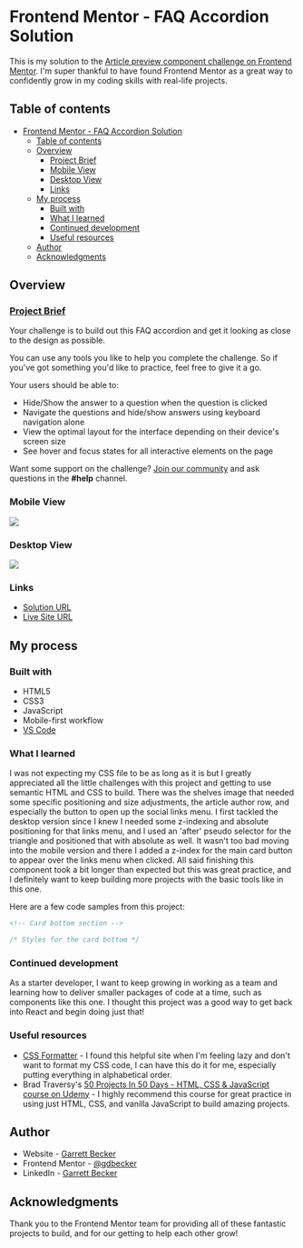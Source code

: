 # Frontend Mentor - FAQ Accordion Solution

This is my solution to the [Article preview component challenge on Frontend Mentor](https://www.frontendmentor.io/challenges/faq-accordion-wyfFdeBwBz). I'm super thankful to have found Frontend Mentor as a great way to confidently grow in my coding skills with real-life projects. 

## Table of contents

- [Frontend Mentor - FAQ Accordion Solution](#frontend-mentor---faq-accordion-solution)
	- [Table of contents](#table-of-contents)
	- [Overview](#overview)
		- [Project Brief](#project-brief)
		- [Mobile View](#mobile-view)
		- [Desktop View](#desktop-view)
		- [Links](#links)
	- [My process](#my-process)
		- [Built with](#built-with)
		- [What I learned](#what-i-learned)
		- [Continued development](#continued-development)
		- [Useful resources](#useful-resources)
	- [Author](#author)
	- [Acknowledgments](#acknowledgments)

## Overview

### [Project Brief](./project%20brief/)

Your challenge is to build out this FAQ accordion and get it looking as close to the design as possible.

You can use any tools you like to help you complete the challenge. So if you've got something you'd like to practice, feel free to give it a go.

Your users should be able to: 

- Hide/Show the answer to a question when the question is clicked
- Navigate the questions and hide/show answers using keyboard navigation alone
- View the optimal layout for the interface depending on their device's screen size
- See hover and focus states for all interactive elements on the page

Want some support on the challenge? [Join our community](https://www.frontendmentor.io/community) and ask questions in the **#help** channel.

### Mobile View

![](.)

### Desktop View

![](./art)

### Links

- [Solution URL]()
- [Live Site URL]()

## My process

### Built with

- HTML5
- CSS3
- JavaScript
- Mobile-first workflow
- [VS Code](https://code.visualstudio.com)

### What I learned

I was not expecting my CSS file to be as long as it is but I greatly appreciated all the little challenges with this project and getting to use semantic HTML and CSS to build. There was the shelves image that needed some specific positioning and size adjustments, the article author row, and especially the button to open up the social links menu. I first tackled the desktop version since I knew I needed some z-indexing and absolute positioning for that links menu, and I used an 'after' pseudo selector for the triangle and positioned that with absolute as well. It wasn't too bad moving into the mobile version and there I added a z-index for the main card button to appear over the links menu when clicked. All said finishing this component took a bit longer than expected but this was great practice, and I definitely want to keep building more projects with the basic tools like in this one. 

Here are a few code samples from this project:

```html
<!-- Card bottom section -->

```

```css
/* Styles for the card bottom */

```

### Continued development

As a starter developer, I want to keep growing in working as a team and learning how to deliver smaller packages of code at a time, such as components like this one. I thought this project was a good way to get back into React and begin doing just that!

### Useful resources

- [CSS Formatter](http://www.lonniebest.com/FormatCSS/) - I found this helpful site when I'm feeling lazy and don't want to format my CSS code, I can have this do it for me, especially putting everything in alphabetical order.
- Brad Traversy's [50 Projects In 50 Days - HTML, CSS & JavaScript course on Udemy](https://www.udemy.com/course/50-projects-50-days/) - I highly recommend this course for great practice in using just HTML, CSS, and vanilla JavaScript to build amazing projects.

## Author

- Website - [Garrett Becker]()
- Frontend Mentor - [@gdbecker](https://www.frontendmentor.io/profile/gdbecker)
- LinkedIn - [Garrett Becker](https://www.linkedin.com/in/garrett-becker-923b4a106/)

## Acknowledgments

Thank you to the Frontend Mentor team for providing all of these fantastic projects to build, and for our getting to help each other grow!
